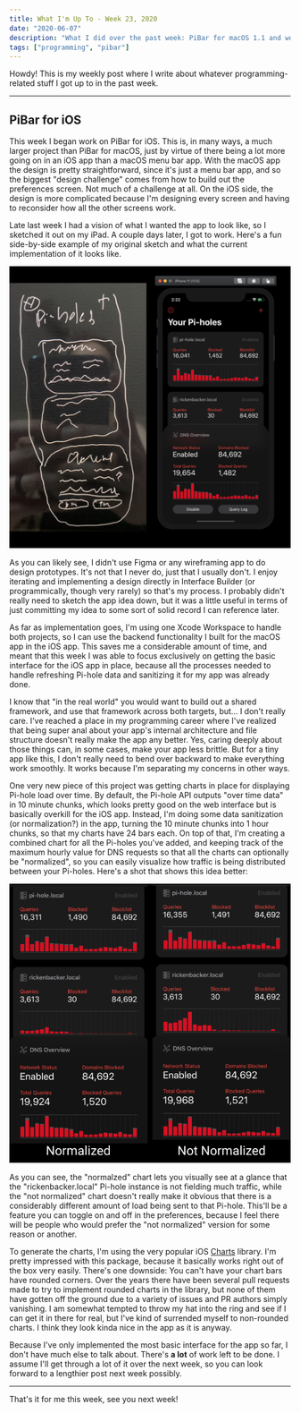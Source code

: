 ```yaml
---
title: What I'm Up To - Week 23, 2020
date: "2020-06-07"
description: "What I did over the past week: PiBar for macOS 1.1 and work on PiBar for iOS begins"
tags: ["programming", "pibar"]
---
```


Howdy! This is my weekly post where I write about whatever programming-related stuff I got up to in the past week.

---

## PiBar for iOS

This week I began work on PiBar for iOS. This is, in many ways, a much larger project than PiBar for macOS, just by virtue of there being a lot more going on in an iOS app than a macOS menu bar app. With the macOS app the design is pretty straightforward, since it's just a menu bar app, and so the biggest "design challenge" comes from how to build out the preferences screen. Not much of a challenge at all. On the iOS side, the design is more complicated because I'm designing every screen and having to reconsider how all the other screens work.

Late last week I had a vision of what I wanted the app to look like, so I sketched it out on my iPad. A couple days later, I got to work. Here's a fun side-by-side example of my original sketch and what the current implementation of it looks like.

![PiBar for iOS Sketch and implemented UI](pibar-for-ios-sketch.png "PiBar for iOS Sketch and implemented UI")

As you can likely see, I didn't use Figma or any wireframing app to do design prototypes. It's not that I never do, just that I usually don't. I enjoy iterating and implementing a design directly in Interface Builder (or programmically, though very rarely) so that's my process. I probably didn't really need to sketch the app idea down, but it was a little useful in terms of just committing my idea to some sort of solid record I can reference later.

As far as implementation goes, I'm using one Xcode Workspace to handle both projects, so I can use the backend functionality I built for the macOS app in the iOS app. This saves me a considerable amount of time, and meant that this week I was able to focus exclusively on getting the basic interface for the iOS app in place, because all the processes needed to handle refreshing Pi-hole data and sanitizing it for my app was already done.

I know that "in the real world" you would want to build out a shared framework, and use that framework across both targets, but... I don't really care. I've reached a place in my programming career where I've realized that being super anal about your app's internal architecture and file structure doesn't really make the app any better. Yes, caring deeply about those things can, in some cases, make your app less brittle. But for a tiny app like this, I don't really need to bend over backward to make everything work smoothly. It works because I'm separating my concerns in other ways.

One very new piece of this project was getting charts in place for displaying Pi-hole load over time. By default, the Pi-hole API outputs "over time data" in 10 minute chunks, which looks pretty good on the web interface but is basically overkill for the iOS app. Instead, I'm doing some data sanitization (or normalization?) in the app, turning the 10 minute chunks into 1 hour chunks, so that my charts have 24 bars each. On top of that, I'm creating a combined chart for all the Pi-holes you've added, and keeping track of the maximum hourly value for DNS requests so that all the charts can optionally be "normalized", so you can easily visualize how traffic is being distributed between your Pi-holes. Here's a shot that shows this idea better:

![PiBar Charts normalized vs not normalized](normalized-example.png "PiBar Charts normalized vs not normalized")

As you can see, the "normalzed" chart lets you visually see at a glance that the "rickenbacker.local" Pi-hole instance is not fielding much traffic, while the "not normalized" chart doesn't really make it obvious that there is a considerably different amount of load being sent to that Pi-hole. This'll be a feature you can toggle on and off in the preferences, because I feel there will be people who would prefer the "not normalized" version for some reason or another.

To generate the charts, I'm using the very popular iOS [Charts](https://github.com/danielgindi/Charts) library. I'm pretty impressed with this package, because it basically works right out of the box very easily. There's one downside: You can't have your chart bars have rounded corners. Over the years there have been several pull requests made to try to implement rounded charts in the library, but none of them have gotten off the ground due to a variety of issues and PR authors simply vanishing. I am somewhat tempted to throw my hat into the ring and see if I can get it in there for real, but I've kind of surrended myself to non-rounded charts. I think they look kinda nice in the app as it is anyway.

Because I've only implemented the most basic interface for the app so far, I don't have much else to talk about. There's **a lot** of work left to be done. I assume I'll get through a lot of it over the next week, so you can look forward to a lengthier post next week possibly.

---

That's it for me this week, see you next week!

